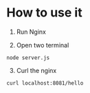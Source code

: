 
# How to use it
1. Run Nginx 

2. Open two terminal
```
node server.js
```

3. Curl the nginx 
```
curl localhost:8081/hello
```


